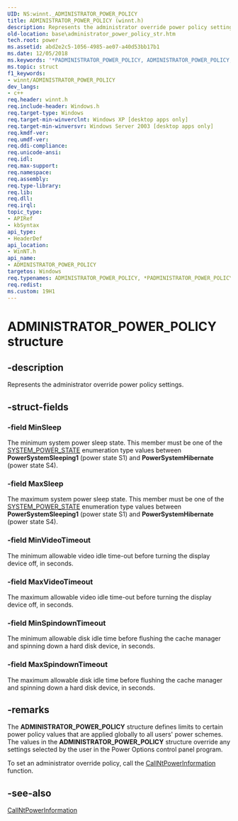 ```yaml
---
UID: NS:winnt._ADMINISTRATOR_POWER_POLICY
title: ADMINISTRATOR_POWER_POLICY (winnt.h)
description: Represents the administrator override power policy settings.
old-location: base\administrator_power_policy_str.htm
tech.root: power
ms.assetid: abd2e2c5-1056-4985-ae07-a40d53bb17b1
ms.date: 12/05/2018
ms.keywords: '*PADMINISTRATOR_POWER_POLICY, ADMINISTRATOR_POWER_POLICY, ADMINISTRATOR_POWER_POLICY structure, PADMINISTRATOR_POWER_POLICY, PADMINISTRATOR_POWER_POLICY structure pointer, _ADMINISTRATOR_POWER_POLICY, _win32_administrator_power_policy_str, base.administrator_power_policy_str, winnt/ADMINISTRATOR_POWER_POLICY, winnt/PADMINISTRATOR_POWER_POLICY'
ms.topic: struct
f1_keywords:
- winnt/ADMINISTRATOR_POWER_POLICY
dev_langs:
- c++
req.header: winnt.h
req.include-header: Windows.h
req.target-type: Windows
req.target-min-winverclnt: Windows XP [desktop apps only]
req.target-min-winversvr: Windows Server 2003 [desktop apps only]
req.kmdf-ver: 
req.umdf-ver: 
req.ddi-compliance: 
req.unicode-ansi: 
req.idl: 
req.max-support: 
req.namespace: 
req.assembly: 
req.type-library: 
req.lib: 
req.dll: 
req.irql: 
topic_type:
- APIRef
- kbSyntax
api_type:
- HeaderDef
api_location:
- WinNT.h
api_name:
- ADMINISTRATOR_POWER_POLICY
targetos: Windows
req.typenames: ADMINISTRATOR_POWER_POLICY, *PADMINISTRATOR_POWER_POLICY
req.redist: 
ms.custom: 19H1
---
```


# ADMINISTRATOR_POWER_POLICY structure


## -description


Represents the administrator override power policy settings.


## -struct-fields




### -field MinSleep

The minimum system power sleep state. This member must be one of the 
      <a href="https://docs.microsoft.com/windows/desktop/api/winnt/ne-winnt-system_power_state">SYSTEM_POWER_STATE</a> enumeration type values between 
      <b>PowerSystemSleeping1</b> (power state S1) and 
      <b>PowerSystemHibernate</b> (power state S4).


### -field MaxSleep

The maximum system power sleep state. This member must be one of the 
      <a href="https://docs.microsoft.com/windows/desktop/api/winnt/ne-winnt-system_power_state">SYSTEM_POWER_STATE</a> enumeration type values between 
      <b>PowerSystemSleeping1</b> (power state S1) and 
      <b>PowerSystemHibernate</b> (power state S4).


### -field MinVideoTimeout

The minimum allowable video idle time-out before turning the display device off, in seconds.


### -field MaxVideoTimeout

The maximum allowable video idle time-out before turning the display device off, in seconds.


### -field MinSpindownTimeout

The minimum allowable disk idle time before flushing the cache manager and spinning down a hard disk 
      device, in seconds.


### -field MaxSpindownTimeout

The maximum allowable disk idle time before flushing the cache manager and spinning down a hard disk 
      device, in seconds.


## -remarks



The <b>ADMINISTRATOR_POWER_POLICY</b> 
    structure defines limits to certain power policy values that are applied globally to all users' power schemes. The 
    values in the <b>ADMINISTRATOR_POWER_POLICY</b> 
    structure override any settings selected by the user in the Power Options control panel program.

To set an administrator override policy, call the 
    <a href="https://docs.microsoft.com/windows/desktop/api/powerbase/nf-powerbase-callntpowerinformation">CallNtPowerInformation</a> function.




## -see-also




<a href="https://docs.microsoft.com/windows/desktop/api/powerbase/nf-powerbase-callntpowerinformation">CallNtPowerInformation</a>
 

 

